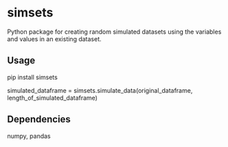 # simsets

Python package for creating random simulated datasets using the variables and values in an existing dataset.

## Usage

pip install simsets

simulated_dataframe = simsets.simulate_data(original_dataframe, length_of_simulated_dataframe)

## Dependencies

numpy, pandas

